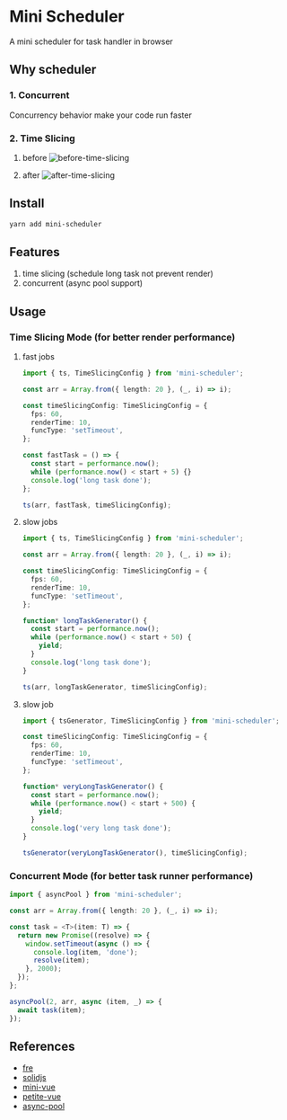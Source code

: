 # Mini Scheduler

A mini scheduler for task handler in browser

## Why scheduler

### 1. Concurrent
Concurrency behavior make your code run faster

### 2. Time Slicing
1. before
![before-time-slicing](https://camo.githubusercontent.com/504c9313eea563f764baa07e55ea5ba484123e85e2f6635608415fc18eefb8ad/68747470733a2f2f73332e616d617a6f6e6177732e636f6d2f6d656469612d702e736c69642e65732f75706c6f6164732f3734333730322f696d616765732f353631363434342f6c6f6e672d7461736b2e706e67)

2. after
![after-time-slicing](https://camo.githubusercontent.com/edeea09605d5fd065fe6ef5e706cff2b168fd36a0c848a991736df9158306422/68747470733a2f2f73332e616d617a6f6e6177732e636f6d2f6d656469612d702e736c69642e65732f75706c6f6164732f3734333730322f696d616765732f353631363930332f7061737465642d66726f6d2d636c6970626f6172642e706e67)

## Install

```bash
yarn add mini-scheduler
```

## Features

1. time slicing (schedule long task not prevent render)
2. concurrent (async pool support)

## Usage

### Time Slicing Mode (for better render performance)

1. fast jobs

    ```ts
    import { ts, TimeSlicingConfig } from 'mini-scheduler';

    const arr = Array.from({ length: 20 }, (_, i) => i);

    const timeSlicingConfig: TimeSlicingConfig = {
      fps: 60,
      renderTime: 10,
      funcType: 'setTimeout',
    };

    const fastTask = () => {
      const start = performance.now();
      while (performance.now() < start + 5) {}
      console.log('long task done');
    };

    ts(arr, fastTask, timeSlicingConfig);
    ```

2. slow jobs

    ```ts
    import { ts, TimeSlicingConfig } from 'mini-scheduler';

    const arr = Array.from({ length: 20 }, (_, i) => i);

    const timeSlicingConfig: TimeSlicingConfig = {
      fps: 60,
      renderTime: 10,
      funcType: 'setTimeout',
    };

    function* longTaskGenerator() {
      const start = performance.now();
      while (performance.now() < start + 50) {
        yield;
      }
      console.log('long task done');
    }

    ts(arr, longTaskGenerator, timeSlicingConfig);
    ```

3. slow job

    ```ts
    import { tsGenerator, TimeSlicingConfig } from 'mini-scheduler';

    const timeSlicingConfig: TimeSlicingConfig = {
      fps: 60,
      renderTime: 10,
      funcType: 'setTimeout',
    };

    function* veryLongTaskGenerator() {
      const start = performance.now();
      while (performance.now() < start + 500) {
        yield;
      }
      console.log('very long task done');
    }

    tsGenerator(veryLongTaskGenerator(), timeSlicingConfig);
    ```

### Concurrent Mode (for better task runner performance)

```ts
import { asyncPool } from 'mini-scheduler';

const arr = Array.from({ length: 20 }, (_, i) => i);

const task = <T>(item: T) => {
  return new Promise((resolve) => {
    window.setTimeout(async () => {
      console.log(item, 'done');
      resolve(item);
    }, 2000);
  });
};

asyncPool(2, arr, async (item, _) => {
  await task(item);
});

```

## References

- [fre](https://github.com/yisar/fre/blob/master/src/schedule.ts)
- [solidjs](https://github.com/solidjs/solid/blob/main/packages/solid/src/reactive/scheduler.ts)
- [mini-vue](https://github.com/cuixiaorui/mini-vue/blob/master/src/runtime-core/scheduler.ts)
- [petite-vue](https://github.com/vuejs/petite-vue/blob/main/src/scheduler.ts)
- [async-pool](https://github.com/rxaviers/async-pool)
